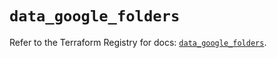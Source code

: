 # `data_google_folders`

Refer to the Terraform Registry for docs: [`data_google_folders`](https://registry.terraform.io/providers/hashicorp/google-beta/6.40.0/docs/data-sources/google_folders).
